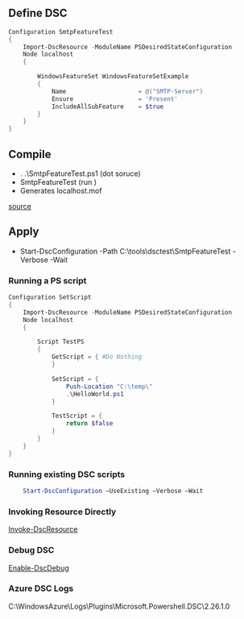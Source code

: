 ## Define DSC
```powershell
Configuration SmtpFeatureTest
{
    Import-DscResource -ModuleName PSDesiredStateConfiguration
    Node localhost
    {

        WindowsFeatureSet WindowsFeatureSetExample
        {
            Name                    = @("SMTP-Server")
            Ensure                  = 'Present'
            IncludeAllSubFeature    = $true
        }
    }
}
```

## Compile
* . .\SmtpFeatureTest.ps1  (dot soruce)
* SmtpFeatureTest (run )
* Generates localhost.mof


[source](https://docs.microsoft.com/en-us/powershell/dsc/configurations/write-compile-apply-configuration)

## Apply
* Start-DscConfiguration -Path C:\tools\dsctest\SmtpFeatureTest -Verbose -Wait

### Running a PS script
```powershell
Configuration SetScript
{
    Import-DscResource -ModuleName PSDesiredStateConfiguration
    Node localhost
    {

        Script TestPS
        {
			GetScript = { #Do Nothing
			}

			SetScript = {
                Push-Location "C:\temp\"
				.\HelloWorld.ps1
			}

			TestScript = {
				return $false
			}
        }
    }
}
```

### Running existing DSC scripts
```powershell
    Start-DscConfiguration –UseExisting –Verbose –Wait
```
### Invoking Resource Directly
[Invoke-DscResource](https://devblogs.microsoft.com/powershell/invoking-powershell-dsc-resources-directly/)

### Debug DSC
[Enable-DscDebug](https://docs.microsoft.com/en-us/powershell/dsc/troubleshooting/debugresource)


### Azure DSC Logs
C:\WindowsAzure\Logs\Plugins\Microsoft.Powershell.DSC\2.26.1.0
